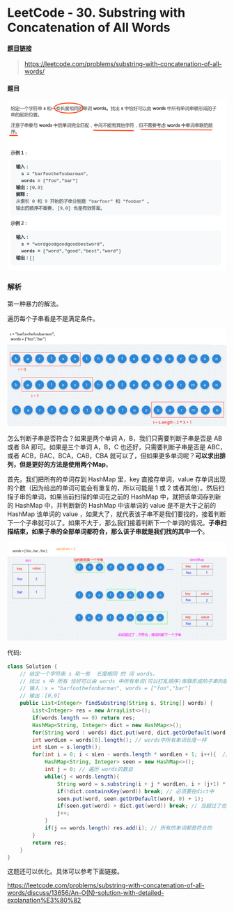 # LeetCode - 30. Substring with Concatenation of All Words

#### [题目链接](https://leetcode.com/problems/substring-with-concatenation-of-all-words/)

> https://leetcode.com/problems/substring-with-concatenation-of-all-words/

#### 题目

![1558181642627](assets/1558181642627.png)

### 解析

第一种暴力的解法。

遍历每个子串看是不是满足条件。

![1558182438645](assets/1558182438645.png)

怎么判断子串是否符合？如果是两个单词 A，B，我们只需要判断子串是否是 AB 或者 BA 即可。如果是三个单词 A，B，C 也还好，只需要判断子串是否是 ABC，或者 ACB，BAC，BCA，CAB，CBA 就可以了，但如果更多单词呢？**可以求出排列，但是更好的方法是使用两个Map**。

首先，我们把所有的单词存到 HashMap 里，key 直接存单词，value 存单词出现的个数（因为给出的单词可能会有重复的，所以可能是 1 或 2 或者其他）。然后扫描子串的单词，如果当前扫描的单词在之前的 HashMap 中，就把该单词存到新的 HashMap 中，并判断新的 HashMap 中该单词的 value 是不是大于之前的 HashMap 该单词的 value ，如果大了，就代表该子串不是我们要找的，接着判断下一个子串就可以了。如果不大于，那么我们接着判断下一个单词的情况。**子串扫描结束，如果子串的全部单词都符合，那么该子串就是我们找的其中一个**。

![1558184902477](assets/1558184902477.png)

代码:

```java
class Solution {
    // 给定一个字符串 s 和一些  长度相同 的 词 words。
    // 找出 s 中 所有 恰好可以由 words 中所有单词(可以打乱顺序)串联形成的子串的起始位置。
    // 输入：s = "barfoothefoobarman", words = ["foo","bar"]
    // 输出：[0,9]
    public List<Integer> findSubstring(String s, String[] words) {
        List<Integer> res = new ArrayList<>();
        if(words.length == 0) return res;
        HashMap<String, Integer> dict = new HashMap<>();
        for(String word : words) dict.put(word, dict.getOrDefault(word, 0) + 1);
        int wordLen = words[0].length(); // words中所有单词长度一样
        int sLen = s.length();
        for(int i = 0; i < sLen - words.length * wordLen + 1; i++){  // 遍历所有的子串
            HashMap<String, Integer> seen = new HashMap<>();
            int j = 0; // 遍历 words的数目
            while(j < words.length){
                String word = s.substring(i + j * wordLen, i + (j+1) * wordLen);
                if(!dict.containsKey(word)) break; // 必须要在dict中
                seen.put(word, seen.getOrDefault(word, 0) + 1);
                if(seen.get(word) > dict.get(word)) break; // 当超过了也不行
                j++;
            }
            if(j == words.length) res.add(i); // 所有的单词都是符合的
        }
        return res;
    }
}
```

这题还可以优化。具体可以参考下面链接。

<https://leetcode.com/problems/substring-with-concatenation-of-all-words/discuss/13656/An-O(N)-solution-with-detailed-explanation%E3%80%82>